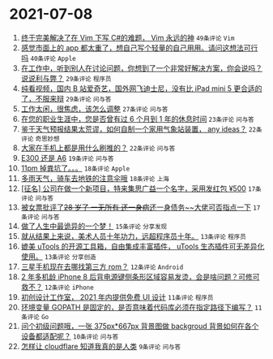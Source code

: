 # 2021-07-08

1. [终于完美解决了在 Vim 下写 C#的难题， Vim 永远的神](https://www.v2ex.com/t/788204) `49条评论` `Vim`
1. [感觉市面上的 app 都太重了，想自己写个轻量的自己用用。请问这想法可行吗](https://www.v2ex.com/t/788237) `40条评论` `Apple`
1. [在工作中，听到别人在讨论问题，你想到了一个非常好解决方案，你会说吗？ 说说利与弊？](https://www.v2ex.com/t/788216) `29条评论` `程序员`
1. [纯看视频，国内 B 站爱奇艺，国外网飞迪士尼，没有比 iPad mini 5 更合适的了，不服来辩](https://www.v2ex.com/t/788213) `29条评论` `问与答`
1. [工作太闲，很焦虑，该怎么调整](https://www.v2ex.com/t/788224) `27条评论` `问与答`
1. [在您的职业生涯中，您是否曾有过 6 个月到 1 年的休息时间](https://www.v2ex.com/t/788234) `23条评论` `问与答`
1. [鉴于天气预报结果太荒谬，如何自制一个家用气象站装置， any ideas？](https://www.v2ex.com/t/788271) `22条评论` `奇思妙想`
1. [大家在手机上都是用什么刷推的？](https://www.v2ex.com/t/788217) `22条评论` `问与答`
1. [E300 还是 A6](https://www.v2ex.com/t/788229) `19条评论` `问与答`
1. [11pm 掉粪坑了。。。](https://www.v2ex.com/t/788265) `18条评论` `Apple`
1. [多雨天气，骑车去地铁的注意伞哦](https://www.v2ex.com/t/788206) `18条评论` `上海`
1. [[征名] 公司在做一个新项目，特来集思广益一个名字，采用发红包 ¥500](https://www.v2ex.com/t/788256) `17条评论` `问与答`
1. [被女票批评了~~28 岁了 一无所有 还一身病~~还一身债务~~大佬可否指点一下](https://www.v2ex.com/t/788233) `17条评论` `问与答`
1. [做了人生中最诡异的一个梦！](https://www.v2ex.com/t/788223) `15条评论` `分享发现`
1. [就从结果上来说，美术人员十年功力，远超程序员十年。](https://www.v2ex.com/t/788272) `13条评论` `程序员`
1. [媲美 uTools 的开源工具箱，自由集成丰富插件， uTools 生态插件可无差异化使用。](https://www.v2ex.com/t/788263) `13条评论` `分享创造`
1. [三星手机现在去哪找第三方 rom？](https://www.v2ex.com/t/788214) `12条评论` `Android`
1. [2 年多机龄 iPhone 8 后背电源键侧条形区域容易发烫，会是啥问题？可修可救不？](https://www.v2ex.com/t/788205) `12条评论` `iPhone`
1. [初创设计工作室， 2021 年内提供免费 UI 设计](https://www.v2ex.com/t/788239) `11条评论` `程序员`
1. [环境变量 GOPATH 是固定的，是否意味着代码库必须在指定路径下编写？](https://www.v2ex.com/t/788226) `11条评论` `Go`
1. [问个初级问题哦，一张 375px*667px 背景图做 backgroud 背景如何在各个设备都适配呢？](https://www.v2ex.com/t/788257) `10条评论` `问与答`
1. [怎样让 cloudflare 知道我真的是人类](https://www.v2ex.com/t/788225) `9条评论` `问与答`
